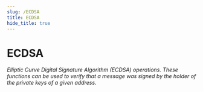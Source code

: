 ```yaml
---
slug: /ECDSA
title: ECDSA
hide_title: true
---
```

# ECDSA







*Elliptic Curve Digital Signature Algorithm (ECDSA) operations. These functions can be used to verify that a message was signed by the holder of the private keys of a given address.*


